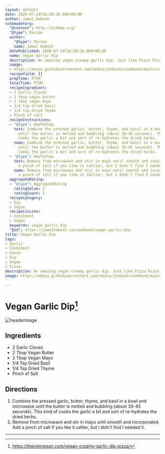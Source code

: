 ```yaml
---
layout: default
date: 2020-07-14T16:58:26.000+00:00
author: Jamal Habash
schemadotorg:
  "@context": http://schema.org/
  "@type": Recipe
  author:
    "@type": Person
    name: Jamal Habash
  datePublished: 2020-07-14T16:58:26.000+00:00
  name: Vegan Garlic Dip
  description: An amazing vegan creamy garlic dip. Just like Pizza Pizza.
  image:
  - https://media.githubusercontent.com/media/jhabash/cookbook/master/media/vegan-creamy-garlic-dip-for-pizza-0138-1.jpg
  recipeYield: []
  prepTime: PT5M
  totalTime: PT5M
  recipeIngredient:
  - 2 Garlic Cloves
  - 1 tbsp vegan butter
  - 2 tbsp vegan mayo
  - 1/4 tsp dried basil
  - 1/4 tsp dried thyme
  - Pinch of salt
  recipeInstructions:
  - "@type": HowToStep
    text: Combine the pressed garlic, butter, thyme, and basil in a bowl and microwave
      until the butter is melted and bubbling (about 30-45 seconds). This kind of
      cooks the garlic a bit and sort of re-hydrates the dried herbs.
    name: Combine the pressed garlic, butter, thyme, and basil in a bowl and microwave
      until the butter is melted and bubbling (about 30-45 seconds). This kind of
      cooks the garlic a bit and sort of re-hydrates the dried herbs.
  - "@type": HowToStep
    text: Remove from microwave and stir in mayo until smooth and incorporated. Add
      a pinch of salt if you like it saltier, but I didn't find I needed it.
    name: Remove from microwave and stir in mayo until smooth and incorporated. Add
      a pinch of salt if you like it saltier, but I didn't find I needed it.
  aggregateRating:
  - "@type": AggregateRating
    ratingValue: 5
    ratingCount: 1
  recipeCategory:
  - Dip
  - Vegan
  recipeCuisine:
  - Condiment
  - Vegan
  keywords: vegan garlic dip
  "@id": https://jamalhabash.ca/cookbook/vegan-garlic-dip
title: Vegan Garlic Dip
tags:
- Garlic
- Condiment
- Sauce
- Dip
- Vegan
- Pizza
description: An amazing vegan creamy garlic dip. Just like Pizza Pizza.
image: https://media.githubusercontent.com/media/jhabash/cookbook/master/media/vegan-creamy-garlic-dip-for-pizza-0138-1.jpg

---
```

# Vegan Garlic Dip[^1]

![headerImage](https://media.githubusercontent.com/media/jamalhabash/cookbook/master/media/vegan-creamy-garlic-dip-for-pizza-0138-1.jpg)

## Ingredients

* 2 Garlic Cloves
* 2 Tbsp Vegan Butter
* 2 Tbsp Vegan Mayo
* 1/4 Tsp Dried Basil
* 1/4 Tsp Dried Thyme
* Pinch of Salt

## Directions

1. Combine the pressed garlic, butter, thyme, and basil in a bowl and microwave until the butter is melted and bubbling (about 30-45 seconds). This kind of cooks the garlic a bit and sort of re-hydrates the dried herbs.
2. Remove from microwave and stir in mayo until smooth and incorporated. Add a pinch of salt if you like it saltier, but I didn't find I needed it.

---
[^1]: https://thevietvegan.com/vegan-creamy-garlic-dip-pizza/